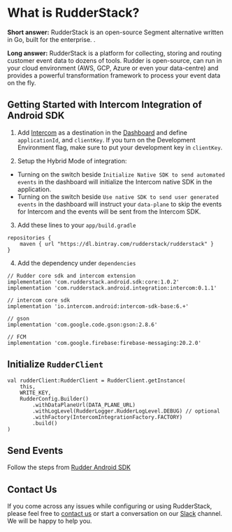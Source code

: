 # What is RudderStack?

**Short answer:** 
RudderStack is an open-source Segment alternative written in Go, built for the enterprise. .

**Long answer:** 
RudderStack is a platform for collecting, storing and routing customer event data to dozens of tools. Rudder is open-source, can run in your cloud environment (AWS, GCP, Azure or even your data-centre) and provides a powerful transformation framework to process your event data on the fly.

## Getting Started with Intercom Integration of Android SDK
1. Add [Intercom](https://www.intercom.com) as a destination in the [Dashboard](https://app.rudderstack.com/) and define `applicationId`, and `clientKey`. If you turn on the Development Environment flag, make sure to put your development key in `clientKey`.

2. Setup the Hybrid Mode of integration: 
  - Turning on the switch beside `Initialize Native SDK to send automated events` in the dashboard will initialize the Intercom native SDK in the application.
  - Turning on the switch beside `Use native SDK to send user generated events` in the dashboard will instruct your `data-plane` to skip the events for Intercom and the events will be sent from the Intercom SDK.

3. Add these lines to your ```app/build.gradle```
```
repositories {
    maven { url "https://dl.bintray.com/rudderstack/rudderstack" }
}
```
4. Add the dependency under ```dependencies```
```
// Rudder core sdk and intercom extension
implementation 'com.rudderstack.android.sdk:core:1.0.2'
implementation 'com.rudderstack.android.integration:intercom:0.1.1'

// intercom core sdk
implementation 'io.intercom.android:intercom-sdk-base:6.+'

// gson
implementation 'com.google.code.gson:gson:2.8.6'

// FCM
implementation 'com.google.firebase:firebase-messaging:20.2.0'
```

## Initialize ```RudderClient```
```
val rudderClient:RudderClient = RudderClient.getInstance(
    this,
    WRITE_KEY,
    RudderConfig.Builder()
        .withDataPlaneUrl(DATA_PLANE_URL)
        .withLogLevel(RudderLogger.RudderLogLevel.DEBUG) // optional
        .withFactory(IntercomIntegrationFactory.FACTORY)
        .build()
)
```

## Send Events
Follow the steps from [Rudder Android SDK](https://github.com/rudderlabs/rudder-sdk-android)

## Contact Us
If you come across any issues while configuring or using RudderStack, please feel free to [contact us](https://rudderstack.com/contact/) or start a conversation on our [Slack](https://resources.rudderstack.com/join-rudderstack-slack) channel. We will be happy to help you.
